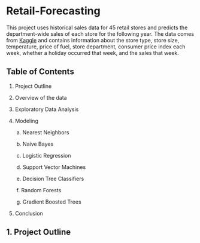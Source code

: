 # Retail-Forecasting
This project uses historical sales data for 45 retail stores and predicts the department-wide sales of each store for the following year. The data comes from [Kaggle](https://www.kaggle.com/manjeetsingh/retaildataset) and contains information about the store type, store size, temperature, price of fuel, store department, consumer price index each week, whether a holiday occurred that week, and the sales that week.

## Table of Contents

1. Project Outline

2. Overview of the data

3. Exploratory Data Analysis

4. Modeling

&nbsp;&nbsp;&nbsp;&nbsp;&nbsp;&nbsp; a. Nearest Neighbors

&nbsp;&nbsp;&nbsp;&nbsp;&nbsp;&nbsp; b. Naive Bayes

&nbsp;&nbsp;&nbsp;&nbsp;&nbsp;&nbsp; c. Logistic Regression

&nbsp;&nbsp;&nbsp;&nbsp;&nbsp;&nbsp; d. Support Vector Machines

&nbsp;&nbsp;&nbsp;&nbsp;&nbsp;&nbsp; e. Decision Tree Classifiers

&nbsp;&nbsp;&nbsp;&nbsp;&nbsp;&nbsp; f. Random Forests

&nbsp;&nbsp;&nbsp;&nbsp;&nbsp;&nbsp; g. Gradient Boosted Trees

5. Conclusion

## 1. Project Outline

